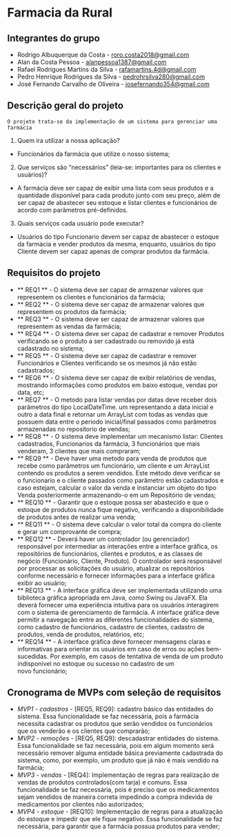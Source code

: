 # Farmacia da Rural

## Integrantes do grupo
* Rodrigo Albuquerque da Costa - roro.costa2018@gmail.com
* Alan da Costa Pessoa - alanpessoa1387@gmail.com
* Rafael Rodrigues Martins da Silva - rafamartins.4d@gmail.com
* Pedro Henrique Rodrigues da Silva - pedrohrsilva280@gmail.com
* José Fernando Carvalho de Oliveira - josefernando354@gmail.com

## Descrição geral do projeto
    O projeto trata-se da implementação de um sistema para gerenciar uma farmácia 

 1. Quem ira utilizar a nossa aplicação?
   * Funcionários da farmácia que utilize o nosso sistema;
    
 2. Que serviços são “necessários” (leia-se: importantes para os clientes e usuários)?
   * A farmácia deve ser capaz de exibir uma lista com seus produtos e a quantidade disponível para cada produto junto com seu preço, além de ser capaz de abastecer seu estoque e listar clientes e funcionários de acordo com parâmetros pré-definidos.
    
 3. Quais serviços cada usuário pode executar?
   * Usuários do tipo Funcionario devem ser capaz de abastecer o estoque da farmácia e vender produtos da mesma, enquanto, usuários do tipo Cliente devem ser capaz apenas de comprar produtos da farmácia.

## Requisitos do projeto

* ** REQ1 ** - O sistema deve ser capaz de armazenar valores que representem os clientes e funcionários da farmácia;
* ** REQ2 ** - O sistema deve ser capaz de armazenar valores que representem os produtos da farmácia;
* ** REQ3 ** - O sistema deve ser capaz de armazenar valores que representem as vendas da farmácia;
* ** REQ4 ** - O sistema deve ser capaz de cadastrar e remover Produtos verificando se o produto a ser cadastrado ou removido já está cadastrado no sistema;
* ** REQ5 ** - O sistema deve ser capaz de cadastrar e remover Funcionários e Clientes verificando se os mesmos já não estão cadastrados;
* ** REQ6 ** -  O sistema deve ser capaz de exibir relatórios de vendas, mostrando informações como produtos em baixo estoque, vendas por data, etc;
* ** REQ7 ** - O metodo para listar vendas por datas deve receber dois parâmetros do tipo LocalDateTime. um representando a data inicial e outro a data final e retornar um ArrayList com todas as vendas que possuem data entre o periodo inicial/final passados como parâmetros armazenadas no repositorio de vendas;
* ** REQ8 ** - O sistema deve implementar um mecanismo listar: Clientes cadastrados, Funcionarios da farmácia, 3 funcionários que mais venderam, 3 clientes que mais compraram;
* ** REQ9 ** -  Deve haver uma metodo para venda de produtos que recebe como parâmetros um funcionário, um cliente e um ArrayList contendo os produtos a serem vendidos. Este método deve verificar se o funcionario e o cliente passados como parâmetro estão cadastrados e caso estejam, calcular o valor da venda e instanciar um objeto do tipo Venda posteriormente armazenando-o em um Repositório de vendas;
* ** REQ10 ** - Garantir que o estoque possa ser abastecido e que o estoque de produtos nunca fique negativo, verificando a disponibilidade de produtos antes de realizar uma venda;
* ** REQ11 ** - O sistema deve calcular o valor total da compra do cliente e gerar um comprovante de compra;
* ** REQ12 ** - Deverá haver um controlador (ou gerenciador) responsável por intermediar as interações entre a interface gráfica, os repositórios de funcionários, clientes e produtos, e as classes de negócio (Funcionário, Cliente, Produto). O controlador será responsável por processar as solicitações do usuário, atualizar os repositórios conforme necessário e fornecer informações para a interface gráfica exibir ao usuário;
* ** REQ13 ** - A interface gráfica deve ser implementada utilizando uma biblioteca gráfica apropriada em Java, como Swing ou JavaFX. Ela deverá fornecer uma experiência intuitiva para os usuários interagirem com o sistema de gerenciamento de farmácia. A interface gráfica deve permitir a navegação entre as diferentes funcionalidades do sistema, como cadastro de funcionários, cadastro de clientes, cadastro de produtos, venda de produtos, relatórios, etc;
* ** REQ14 ** - A interface gráfica deve fornecer mensagens claras e informativas para orientar os usuários em caso de erros ou ações bem-sucedidas. Por exemplo, em casos de tentativa de venda de um produto indisponível no estoque ou sucesso no cadastro de um novo funcionário;

## Cronograma de MVPs com seleção de requisitos

* *MVP1 - cadastros* - [REQ5, REQ9]: cadastro básico das entidades do sistema. Essa funcionalidade se faz necessária, pois a farmácia necessita cadastrar os produtos que serão vendidos os funcionários que os venderão e os clientes que comprarão;
* *MVP2 - remoções* - [REQ5, REQ9]: descadastrar entidades do sistema. Essa funcionalidade se faz necessária, pois em algum momento será necessário remover alguma entidade básica previamente cadastrada do sistema, como, por exemplo, um produto que já não é mais vendido na farmácia;
* *MVP3 - vendas* - [REQ4]: Implementação de regras para realização de vendas de produtos controlados(com tarja) e comuns. Essa funcionalidade se faz necessária, pois é preciso que os medicamentos sejam vendidos de maneira correta impedindo a compra indevida de medicamentos por clientes não autorizados; 
* *MVP4 - estoque* - [REQ10]: Implementação de regras para a atualização do estoque e impedir que ele fique negativo. Essa funcionalidade se faz necessária, para garantir que a farmácia possua produtos para vender;
